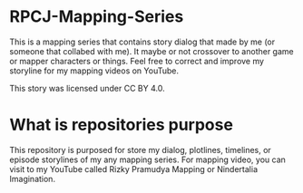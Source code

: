 # RPCJ-Mapping-Series
This is a mapping series that contains story dialog that made by me (or someone that collabed with me). It maybe or not crossover to another game or mapper characters or things. Feel free to correct and improve my storyline for my mapping videos on YouTube.

This story was licensed under CC BY 4.0.

# What is repositories purpose
This repository is purposed for store my dialog, plotlines, timelines, or episode storylines of my any mapping series.
For mapping video, you can visit to my YouTube called Rizky Pramudya Mapping or Nindertalia Imagination.
